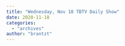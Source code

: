 ```yaml
---
title: "Wednesday, Nov 18 TBTV Daily Show"
date: 2020-11-18
categories: 
  - "archives"
author: "brantzt"
---
```



